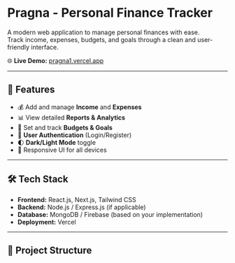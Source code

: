 # Pragna - Personal Finance Tracker

A modern web application to manage personal finances with ease.  
Track income, expenses, budgets, and goals through a clean and user-friendly interface.

🌐 **Live Demo:** [pragna1.vercel.app](https://pragna1.vercel.app/)

---

## 🚀 Features
- 💰 Add and manage **Income** and **Expenses**
- 📊 View detailed **Reports & Analytics**
- 🎯 Set and track **Budgets & Goals**
- 🔑 **User Authentication** (Login/Register)
- 🌓 **Dark/Light Mode** toggle
- 📱 Responsive UI for all devices

---

## 🛠️ Tech Stack
- **Frontend:** React.js, Next.js, Tailwind CSS
- **Backend:** Node.js / Express.js (if applicable)
- **Database:** MongoDB / Firebase (based on your implementation)
- **Deployment:** Vercel

---

## 📂 Project Structure
